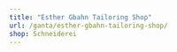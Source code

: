 ```yaml
---
title: "Esther Gbahn Tailoring Shop"
url: /ganta/esther-gbahn-tailoring-shop/
shop: Schneiderei
---
```


